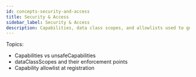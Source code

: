 ```yaml
---
id: concepts-security-and-access
title: Security & Access
sidebar_label: Security & Access
description: Capabilities, data class scopes, and allowlists used to guard extension behavior
---
```


Topics:

- Capabilities vs unsafeCapabilities
- dataClassScopes and their enforcement points
- Capability allowlist at registration

